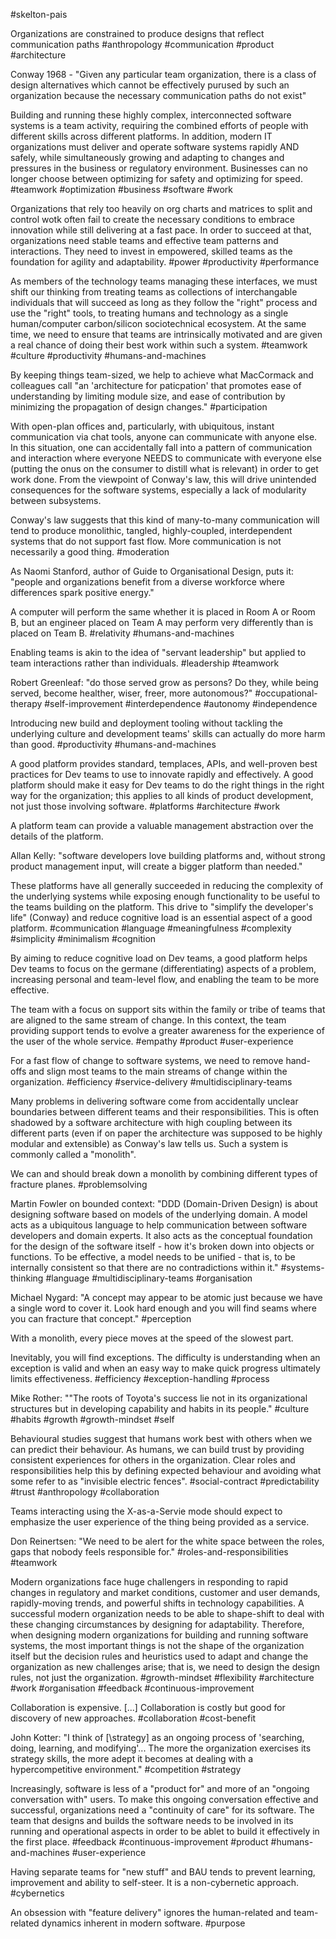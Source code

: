 #skelton-pais

Organizations are constrained to produce designs that reflect communication paths #anthropology #communication #product #architecture 

Conway 1968 - "Given any particular team organization, there is a class of design alternatives which cannot be effectively purused by such an organization because the necessary communication paths do not exist"

Building and running these highly complex, interconnected software systems is a team activity, requiring the combined efforts of people with different skills across different platforms. In addition, modern IT organizations must deliver and operate software systems rapidly AND safely, while simultaneously growing and adapting to changes and pressures in the business or regulatory environment. Businesses can no longer choose between optimizing for safety and optimizing for speed. 
#teamwork #optimization #business #software #work 

Organizations that rely too heavily on org charts and matrices to split and control wotk often fail to create the necessary conditions to embrace innovation while still delivering at a fast pace. In order to succeed at that, organizations need stable teams and effective team patterns and interactions. They need to invest in empowered, skilled teams as the foundation for agility and adaptability. 
#power #productivity #performance 

As members of the technology teams managing these interfaces, we must shift our thinking from treating teams as collections of interchangable individuals that will succeed as long as they follow the "right" process and use the "right" tools, to treating humans and technology as a single human/computer carbon/silicon sociotechnical ecosystem. At the same time, we need to ensure that teams are intrinsically motivated and are given a real chance of doing their best work within such a system. 
#teamwork #culture #productivity #humans-and-machines 

By keeping things team-sized, we help to achieve what MacCormack and colleagues call "an 'architecture for paticpation' that promotes ease of understanding by limiting module size, and ease of contribution by minimizing the propagation of design changes."
#participation 

With open-plan offices and, particularly, with ubiquitous, instant communication via chat tools, anyone can communicate with anyone else. In this situation, one can accidentally fall into a pattern of communication and interaction where everyone NEEDS to communicate with everyone else (putting the onus on the consumer to distill what is relevant) in order to get work done. From the viewpoint of Conway's law, this will drive unintended consequences for the software systems, especially a lack of modularity between subsystems. 

Conway's law suggests that this kind of many-to-many communication will tend to produce monolithic, tangled, highly-coupled, interdependent systems that do not support fast flow. More communication is not necessarily a good thing. #moderation

As Naomi Stanford, author of Guide to Organisational Design, puts it: "people and organizations benefit from a diverse workforce where differences spark positive energy."

A computer will perform the same whether it is placed in Room A or Room B, but an engineer placed on Team A may perform very differently than is placed on Team B. 
#relativity #humans-and-machines 

Enabling teams is akin to the idea of "servant leadership" but applied to team interactions rather than individuals. 
#leadership #teamwork 

Robert Greenleaf: "do those served grow as persons? Do they, while being served, become healther, wiser, freer, more autonomous?"
#occupational-therapy #self-improvement #interdependence #autonomy #independence 

Introducing new build and deployment tooling without tackling the underlying culture and development teams' skills can actually do more harm than good. 
#productivity #humans-and-machines 

A good platform provides standard, templaces, APIs, and well-proven best practices for Dev teams to use to innovate rapidly and effectively. A good platform should make it easy for Dev teams to do the right things in the right way for the organization; this applies to all kinds of product development, not just those involving software.
#platforms #architecture #work 

A platform team can provide a valuable management abstraction over the details of the platform.

Allan Kelly: "software developers love building platforms and, without strong product management input, will create a bigger platform than needed."

These platforms have all generally succeeded in reducing the complexity of the underlying systems while exposing enough functionality to be useful to the teams building on the platform. This drive to "simplify the developer's life" (Conway) and reduce cognitive load is an essential aspect of a good platform.
#communication #language #meaningfulness #complexity #simplicity #minimalism #cognition 

By aiming to reduce cognitive load on Dev teams, a good platform helps Dev teams to focus on the germane (differentiating) aspects of a problem, increasing personal and team-level flow, and enabling the team to be more effective. 

The team with a focus on support sits within the family or tribe of teams that are aligned to the same stream of change. In this context, the team providing support tends to evolve a greater awareness for the experience of the user of the whole service. 
#empathy #product #user-experience

For a fast flow of change to software systems, we need to remove hand-offs and slign most teams to the main streams of change within the organization. 
#efficiency #service-delivery #multidisciplinary-teams 

Many problems in delivering software come from accidentally unclear boundaries between different teams and their responsibilities. This is often shadowed by a software architecture with high coupling between its different parts (even if on paper the architecture was supposed to be highly modular and extensible) as Conway's law tells us. Such a system is commonly called a "monolith". 

We can and should break down a monolith by combining different types of fracture planes. #problemsolving 

Martin Fowler on bounded context: "DDD (Domain-Driven Design) is about designing software based on models of the underlying domain. A model acts as a ubiquitous language to help communication between software developers and domain experts. It also acts as the conceptual foundation for the design of the software itself - how it's broken down into objects or functions. To be effective, a model needs to be unified - that is, to be internally consistent so that there are no contradictions within it."
#systems-thinking #language #multidisciplinary-teams #organisation 

Michael Nygard: "A concept may appear to be atomic just because we have a single word to cover it. Look hard enough and you will find seams where you can fracture that concept." #perception 

With a monolith, every piece moves at the speed of the slowest part. 

Inevitably, you will find exceptions. The difficulty is understanding when an exception is valid and when an easy way to make quick progress ultimately limits effectiveness. 
#efficiency #exception-handling #process 

Mike Rother: ""The roots of Toyota's success lie not in its organizational structures but in developing capability and habits in its people."
#culture #habits #growth #growth-mindset #self

Behavioural studies suggest that humans work best with others when we can predict their behaviour. As humans, we can build trust by providing consistent experiences for others in the organization. Clear roles and responsibilities help this by defining expected behaviour and avoiding what some refer to as "invisible electric fences". 
#social-contract #predictability #trust #anthropology #collaboration 

Teams interacting using the X-as-a-Servie mode should expect to emphasize the user experience of the thing being provided as a service. 

Don Reinertsen: "We need to be alert for the white space between the roles, gaps that nobody feels responsible for."
#roles-and-responsibilities #teamwork

Modern organizations face huge challengers in responding to rapid changes in regulatory and market conditions, customer and user demands, rapidly-moving trends, and powerful shifts in technology capabilities. A successful modern organization needs to be able to shape-shift to deal with these changing circumstances by designing for adaptability. Therefore, when designing modern organizations for building and running software systems, the most important things is not the shape of the organization itself but the decision rules and heuristics  used to adapt and change the organization as new challenges arise; that is, we need to design the design rules, not just the organization. #growth-mindset #flexibility #architecture #work #organisation #feedback #continuous-improvement 

Collaboration is expensive. [\...] Collaboration is costly but good for discovery of new approaches.
#collaboration #cost-benefit

John Kotter: "I think of [\strategy] as an ongoing process of 'searching, doing, learning, and modifying'... The more the organization exercises its strategy skills, the more adept it becomes at dealing with a hypercompetitive environment."
#competition #strategy 

Increasingly, software is less of a "product for" and more of an "ongoing conversation with" users. To make this ongoing conversation effective and successful, organizations need a "continuity of care" for its software. The team that designs and builds the software needs to be involved in its running and operational aspects in order to be ablet to build it effectively in the first place.
#feedback #continuous-improvement #product #humans-and-machines #user-experience 

Having separate teams for "new stuff" and BAU tends to prevent learning, improvement and ability to self-steer. It is a non-cybernetic approach. 
#cybernetics

An obsession with "feature delivery" ignores the human-related and team-related dynamics inherent in modern software.
#purpose 

